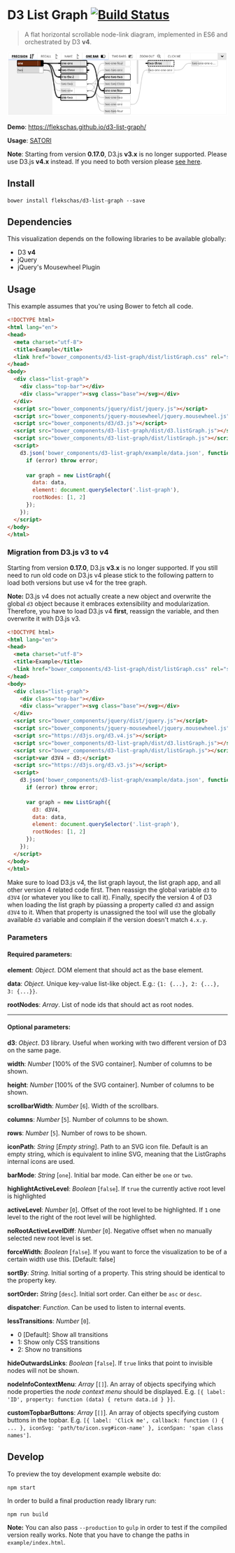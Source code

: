 # D3 List Graph [![Build Status](https://travis-ci.org/flekschas/d3-list-graph.svg?branch=master)](https://travis-ci.org/flekschas/d3-list-graph)

> A flat horizontal scrollable node-link diagram, implemented in ES6 and orchestrated by D3 **v4**.

![Teaser Image](teaser.png)

**Demo**: https://flekschas.github.io/d3-list-graph/

**Usage**: [SATORI](http://satori.refinery-platform.org)

**Note**: Starting from version **0.17.0**, D3.js **v3.x** is no longer supported. Please use D3.js **v4.x** instead. If you need to both version please [see here](#migration-d3js-v3-to-v4).

## Install

```shell
bower install flekschas/d3-list-graph --save
```

## Dependencies

This visualization depends on the following libraries to be available globally:

- D3 **v4**
- jQuery
- jQuery's Mousewheel Plugin

## Usage

This example assumes that you're using Bower to fetch all code.

```html
<!DOCTYPE html>
<html lang="en">
<head>
  <meta charset="utf-8">
  <title>Example</title>
  <link href="bower_components/d3-list-graph/dist/listGraph.css" rel="stylesheet" type="text/css">
</head>
<body>
  <div class="list-graph">
    <div class="top-bar"></div>
    <div class="wrapper"><svg class="base"></svg></div>
  </div>
  <script src="bower_components/jquery/dist/jquery.js"></script>
  <script src="bower_components/jquery-mousewheel/jquery.mousewheel.js"></script>
  <script src="bower_components/d3/d3.js"></script>
  <script src="bower_components/d3-list-graph/dist/d3.listGraph.js"></script>
  <script src="bower_components/d3-list-graph/dist/listGraph.js"></script>
  <script>
    d3.json('bower_components/d3-list-graph/example/data.json', function (error, data) {
      if (error) throw error;

      var graph = new ListGraph({
        data: data,
        element: document.querySelector('.list-graph'),
        rootNodes: [1, 2]
      });
    });
  </script>
</body>
</html>
```

### Migration from D3.js v3 to v4

Starting from version **0.17.0**, D3.js **v3.x** is no longer supported. If you still need to run old code on D3.js v4 please stick to the following pattern to load both versions but use v4 for the tree graph.

**Note:** D3.js v4 does not actually create a new object and overwrite the global `d3` object because it embraces extensibility and modularization. Therefore, you have to load D3.js v4 **first**, reassign the variable, and then overwrite it with D3.js v3.

```html
<!DOCTYPE html>
<html lang="en">
<head>
  <meta charset="utf-8">
  <title>Example</title>
  <link href="bower_components/d3-list-graph/dist/listGraph.css" rel="stylesheet" type="text/css">
</head>
<body>
  <div class="list-graph">
    <div class="top-bar"></div>
    <div class="wrapper"><svg class="base"></svg></div>
  </div>
  <script src="bower_components/jquery/dist/jquery.js"></script>
  <script src="bower_components/jquery-mousewheel/jquery.mousewheel.js"></script>
  <script src="https://d3js.org/d3.v4.js"></script>
  <script src="bower_components/d3-list-graph/dist/d3.listGraph.js"></script>
  <script src="bower_components/d3-list-graph/dist/listGraph.js"></script>
  <script>var d3V4 = d3;</script>
  <script src="https://d3js.org/d3.v3.js"></script>
  <script>
    d3.json('bower_components/d3-list-graph/example/data.json', function (error, data) {
      if (error) throw error;

      var graph = new ListGraph({
        d3: d3V4,
        data: data,
        element: document.querySelector('.list-graph'),
        rootNodes: [1, 2]
      });
    });
  </script>
</body>
</html>
```

Make sure to load D3.js v4, the list graph layout, the list graph app, and all other version 4 related code first. Then reassign the global variable `d3` to `d3V4` (or whatever you like to call it). Finally, specify the version 4 of D3 when loading the list graph by püassing a property called `d3` and assign `d3V4` to it. When that property is unassigned the tool will use the globally available `d3` variable and complain if the version doesn't match `4.x.y`.

### Parameters

#### Required parameters:

**element**: _Object_.
DOM element that should act as the base element.

**data**: _Object_.
Unique key-value list-like object. E.g.: `{1: {...}, 2: {...}, 3: {...}}`.

**rootNodes**: _Array_.
List of node ids that should act as root nodes.

---

#### Optional parameters:

**d3**: _Object_.
D3 library. Useful when working with two different version of D3 on the same page.

**width**: _Number_ [100% of the SVG container].
Number of columns to be shown.

**height**: _Number_ [100% of the SVG container].
Number of columns to be shown.

**scrollbarWidth**: _Number_ [`6`].
Width of the scrollbars.

**columns**: _Number_ [`5`].
Number of columns to be shown.

**rows**: _Number_ [`5`].
Number of rows to be shown.

**iconPath**: _String_ [_Empty string_].
Path to an SVG icon file. Default is an empty string, which is equivalent to inline SVG, meaning that the ListGraphs internal icons are used.

**barMode**: _String_ [`one`].
Initial bar mode. Can either be `one` or `two`.

**highlightActiveLevel**: _Boolean_ [`false`].
If `true` the currently active root level is highlighted

**activeLevel**: _Number_ [`0`].
Offset of the root level to be highlighted. If `1` one level to the right of the root level will be highlighted.

**noRootActiveLevelDiff**: _Number_ [`0`].
Negative offset when no manually selected new root level is set.

**forceWidth**: _Boolean_ [`false`].
If you want to force the visualization to be of a certain width use this. [Default: false]

**sortBy**: _String_.
Initial sorting of a property. This string should be identical to the property key.

**sortOrder:** _String_ [`desc`].
Initial sort order. Can either be `asc` or `desc`.

**dispatcher**: _Function_.
Can be used to listen to internal events.

**lessTransitions**: _Number_ [`0`].
- 0 [Default]: Show all transitions
- 1: Show only CSS transitions
- 2: Show no transitions

**hideOutwardsLinks**: _Boolean_ [`false`].
If `true` links that point to invisible nodes will not be shown.

**nodeInfoContextMenu**: _Array_ [`[]`].
An array of objects specifying which node properties the _node context menu_ should be displayed. E.g. `[{ label: 'ID', property: function (data) { return data.id } }]`.

**customTopbarButtons**: _Array_ [`[]`].
An array of objects specifying custom buttons in the topbar. E.g. `[{ label: 'Click me', callback: function () { ... }, iconSvg: 'path/to/icon.svg#icon-name' }, iconSpan: 'span class names']`.

## Develop

To preview the toy development example website do:

```shell
npm start
```

In order to build a final production ready library run:

```shell
npm run build
```

**Note:** You can also pass `--production` to `gulp` in order to test if the
compiled version really works. Note that you have to change the paths in
`example/index.html`.
